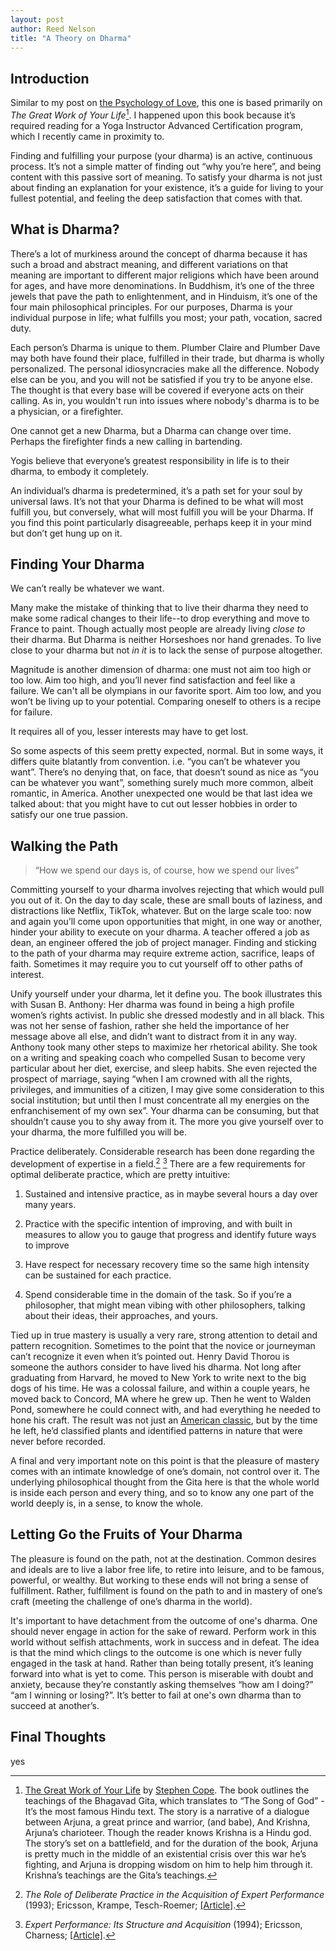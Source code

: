 ```yaml
---
layout: post
author: Reed Nelson
title: "A Theory on Dharma"
---
```


## Introduction

Similar to my post on [the Psychology of Love](https://pages.cs.wisc.edu/~rnelson/love), this one is based primarily on *The Great Work of Your Life*[^1]. I happened upon this book because it’s required reading for a Yoga Instructor Advanced Certification program, which I recently came in proximity to.

Finding and fulfilling your purpose (your dharma) is an active, continuous process. It’s not a simple matter of finding out “why you’re here”, and being content with this passive sort of meaning. To satisfy your dharma is not just about finding an explanation for your existence, it’s a guide for living to your fullest potential, and feeling the deep satisfaction that comes with that.

## What is Dharma?

There’s a lot of murkiness around the concept of dharma because it has such a broad and abstract meaning, and different variations on that meaning are important to different major religions which have been around for ages, and have more denominations. In Buddhism, it’s one of the three jewels that pave the path to enlightenment, and in Hinduism, it’s one of the four main philosophical principles. For our purposes, Dharma is your individual purpose in life; what fulfills you most; your path, vocation, sacred duty.

Each person’s Dharma is unique to them. Plumber Claire and Plumber Dave may both have found their place, fulfilled in their trade, but dharma is wholly personalized. The personal idiosyncracies make all the difference. Nobody else can be you, and you will not be satisfied if you try to be anyone else. The thought is that every base will be covered if everyone acts on their calling. As in, you wouldn't run into issues where nobody's dharma is to be a physician, or a firefighter.

One cannot get a new Dharma, but a Dharma can change over time. Perhaps the firefighter finds a new calling in bartending.

Yogis believe that everyone’s greatest responsibility in life is to their dharma, to embody it completely.

An individual’s dharma is predetermined, it’s a path set for your soul by universal laws. It’s not that your Dharma is defined to be what will most fulfill you, but conversely, what will most fulfill you will be your Dharma. If you find this point particularly disagreeable, perhaps keep it in your mind but don’t get hung up on it.

## Finding Your Dharma

We can’t really be whatever we want.

Many make the mistake of thinking that to live their dharma they need to make some radical changes to their life--to drop everything and move to France to paint. Though actually most people are already living *close to* their dharma. But Dharma is neither Horseshoes nor hand grenades. To live close to your dharma but not *in it* is to lack the sense of purpose altogether.

Magnitude is another dimension of dharma: one must not aim too high or too low. Aim too high, and you’ll never find satisfaction and feel like a failure. We can't all be olympians in our favorite sport. Aim too low, and you won’t be living up to your potential. Comparing oneself to others is a recipe for failure.

It requires all of you, lesser interests may have to get lost.

So some aspects of this seem pretty expected, normal. But in some ways, it differs quite blatantly from convention. i.e. “you can’t be whatever you want”. There’s no denying that, on face, that doesn’t sound as nice as “you can be whatever you want”, something surely much more common, albeit romantic, in America. Another unexpected one would be that last idea we talked about: that you might have to cut out lesser hobbies in order to satisfy our one true passion.

## Walking the Path

>“How we spend our days is, of course, how we spend our lives”

Committing yourself to your dharma involves rejecting that which would pull you out of it. On the day to day scale, these are small bouts of laziness, and distractions like Netflix, TikTok, whatever. But on the large scale too: now and again you’ll come upon opportunities that might, in one way or another, hinder your ability to execute on your dharma. A teacher offered a job as dean, an engineer offered the job of project manager. Finding and sticking to the path of your dharma may require extreme action, sacrifice, leaps of faith. Sometimes it may require you to cut yourself off to other paths of interest.

Unify yourself under your dharma, let it define you. The book illustrates this with Susan B. Anthony: Her dharma was found in being a high profile women’s rights activist. In public she dressed modestly and in all black. This was not her sense of fashion, rather she held the importance of her message above all else, and didn’t want to distract from it in any way. Anthony took many other steps to maximize her rhetorical ability. She took on a writing and speaking coach who compelled Susan to become very particular about her diet, exercise, and sleep habits. She even rejected the prospect of marriage, saying “when I am crowned with all the rights, privileges, and immunities of a citizen, I may give some consideration to this social institution; but until then I must concentrate all my energies on the enfranchisement of my own sex”. Your dharma can be consuming, but that shouldn’t cause you to shy away from it. The more you give yourself over to your dharma, the more fulfilled you will be.

Practice deliberately. Considerable research has been done regarding the development of expertise in a field.[^2] [^3] There are a few requirements for optimal deliberate practice, which are pretty intuitive:

1. Sustained and intensive practice, as in maybe several hours a day over many years.

2. Practice with the specific intention of improving, and with built in measures to allow you to gauge that progress and identify future ways to improve

3. Have respect for necessary recovery time so the same high intensity can be sustained for each practice.

4. Spend considerable time in the domain of the task. So if you’re a philosopher, that might mean vibing with other philosophers, talking about their ideas, their approaches, and yours.

Tied up in true mastery is usually a very rare, strong attention to detail and pattern recognition. Sometimes to the point that the novice or journeyman can’t recognize it even when it’s pointed out. Henry David Thorou is someone the authors consider to have lived his dharma. Not long after graduating from Harvard, he moved to New York to write next to the big dogs of his time. He was a colossal failure, and within a couple years, he moved back to Concord, MA where he grew up. Then he went to Walden Pond, somewhere he could connect with, and had everything he needed to hone his craft. The result was not just an [American classic](https://en.wikipedia.org/wiki/Walden), but by the time he left, he’d classified plants and identified patterns in nature that were never before recorded.

A final and very important note on this point is that the pleasure of mastery comes with an intimate knowledge of one’s domain, not control over it. The underlying philosophical thought from the Gita here is that the whole world is inside each person and every thing, and so to know any one part of the world deeply is, in a sense, to know the whole.

## Letting Go the Fruits of Your Dharma

The pleasure is found on the path, not at the destination. Common desires and ideals are to live a labor free life, to retire into leisure, and to be famous, powerful, or wealthy. But working to these ends will not bring a sense of fulfillment. Rather, fulfillment is found on the path to and in mastery of one’s craft (meeting the challenge of one’s dharma in the world).

It's important to have detachment from the outcome of one's dharma. One should never engage in action for the sake of reward. Perform work in this world without selfish attachments, work in success and in defeat. The idea is that the mind which clings to the outcome is one which is never fully engaged in the task at hand. Rather than being totally present, it’s leaning forward into what is yet to come. This person is miserable with doubt and anxiety, because they’re constantly asking themselves “how am I doing?” “am I winning or losing?”. It’s better to fail at one's own dharma than to succeed at another’s.

## Final Thoughts

yes

[^1]: [The Great Work of Your Life](https://www.stephencope.com/shop/books/the-great-work-of-your-life-a-guide-for-the-journey-to-your-true-calling/) by [Stephen Cope](https://en.wikipedia.org/wiki/Stephen_Cope). The book outlines the teachings of the Bhagavad Gita, which translates to “The Song of God” - It’s the most famous Hindu text. The story is a narrative of a dialogue between Arjuna, a great prince and warrior, (and babe), And Krishna, Arjuna’s charioteer. Though the reader knows Krishna is a Hindu god. The story’s set on a battlefield, and for the duration of the book, Arjuna is pretty much in the middle of an existential crisis over this war he’s fighting, and Arjuna is dropping wisdom on him to help him through it. Krishna’s teachings are the Gita’s teachings.

[^2]: *The Role of Deliberate Practice in the Acquisition of Expert Performance* (1993); Ericsson, Krampe, Tesch-Roemer; [[Article]](https://www.researchgate.net/publication/224827585_The_Role_of_Deliberate_Practice_in_the_Acquisition_of_Expert_Performance).

[^3]: *Expert Performance: Its Structure and Acquisition* (1994); Ericsson, Charness; [[Article]](https://www.researchgate.net/publication/232519120_Expert_Performance_Its_Structure_and_Acquisition).
